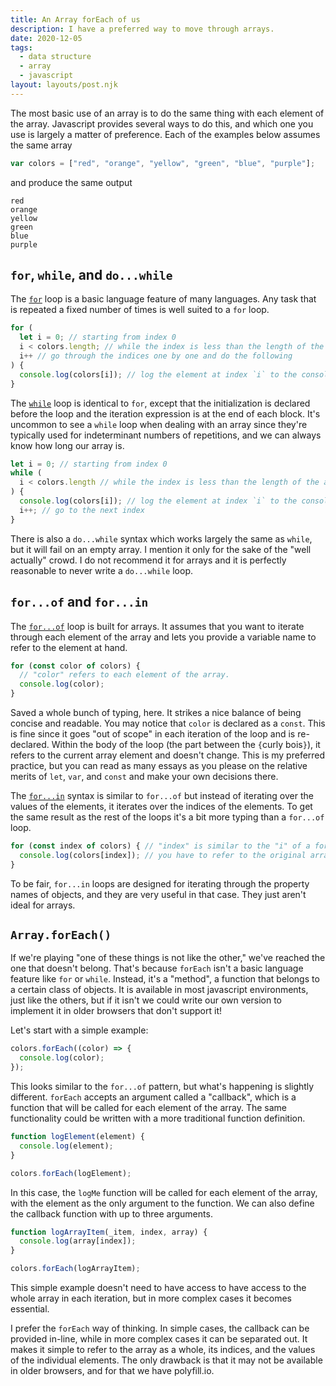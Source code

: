 ```yaml
---
title: An Array forEach of us
description: I have a preferred way to move through arrays.
date: 2020-12-05
tags:
  - data structure
  - array
  - javascript
layout: layouts/post.njk
---
```


The most basic use of an array is to do the same thing with each element of the array. Javascript provides several ways to do this, and which one you use is largely a matter of preference. Each of the examples below assumes the same array

```javascript
var colors = ["red", "orange", "yellow", "green", "blue", "purple"];
```

and produce the same output

```text
red
orange
yellow
green
blue
purple
```

## `for`, `while`, and `do...while`

The [`for`](https://developer.mozilla.org/en-US/docs/Web/JavaScript/Reference/Statements/for) loop is a basic language feature of many languages. Any task that is repeated a fixed number of times is well suited to a `for` loop.

```javascript
for (
  let i = 0; // starting from index 0
  i < colors.length; // while the index is less than the length of the array
  i++ // go through the indices one by one and do the following
) {
  console.log(colors[i]); // log the element at index `i` to the console
}
```

The [`while`](https://developer.mozilla.org/en-US/docs/Web/JavaScript/Reference/Statements/while) loop is identical to `for`, except that the initialization is declared before the loop and the iteration expression is at the end of each block. It's uncommon to see a `while` loop when dealing with an array since they're typically used for indeterminant numbers of repetitions, and we can always know how long our array is.

```javascript
let i = 0; // starting from index 0
while (
  i < colors.length // while the index is less than the length of the array
) {
  console.log(colors[i]); // log the element at index `i` to the console
  i++; // go to the next index
}
```

There is also a `do...while` syntax which works largely the same as `while`, but it will fail on an empty array. I mention it only for the sake of the "well actually" crowd. I do not recommend it for arrays and it is perfectly reasonable to never write a `do...while` loop.

## `for...of` and `for...in`

The [`for...of`](https://developer.mozilla.org/en-US/docs/Web/JavaScript/Reference/Statements/for...of) loop is built for arrays. It assumes that you want to iterate through each element of the array and lets you provide a variable name to refer to the element at hand.

```javascript
for (const color of colors) {
  // "color" refers to each element of the array.
  console.log(color);
}
```

Saved a whole bunch of typing, here. It strikes a nice balance of being concise and readable. You may notice that `color` is declared as a `const`. This is fine since it goes "out of scope" in each iteration of the loop and is re-declared. Within the body of the loop (the part between the `{`curly bois`}`), it refers to the current array element and doesn't change. This is my preferred practice, but you can read as many essays as you please on the relative merits of `let`, `var`, and `const` and make your own decisions there.

The [`for...in`](https://developer.mozilla.org/en-US/docs/Web/JavaScript/Reference/Statements/for...in) syntax is similar to `for...of` but instead of iterating over the values of the elements, it iterates over the indices of the elements. To get the same result as the rest of the loops it's a bit more typing than a `for...of` loop.

```javascript
for (const index of colors) { // "index" is similar to the "i" of a for loop
  console.log(colors[index]); // you have to refer to the original array
}
```

To be fair, `for...in` loops are designed for iterating through the property names of objects, and they are very useful in that case. They just aren't ideal for arrays.

## `Array.forEach()`

If we're playing "one of these things is not like the other," we've reached the one that doesn't belong. That's because `forEach` isn't a basic language feature like `for` or `while`. Instead, it's a "method", a function that belongs to a certain class of objects. It is available in most javascript environments, just like the others, but if it isn't we could write our own version to implement it in older browsers that don't support it!

Let's start with a simple example:

```javascript
colors.forEach((color) => {
  console.log(color);
});
```

This looks similar to the `for...of` pattern, but what's happening is slightly different. `forEach` accepts an argument called a "callback", which is a function that will be called for each element of the array. The same functionality could be written with a more traditional function definition.

```javascript
function logElement(element) {
  console.log(element);
}

colors.forEach(logElement);
```

In this case, the `logMe` function will be called for each element of the array, with the element as the only argument to the function. We can also define the callback function with up to three arguments.

```javascript
function logArrayItem(_item, index, array) {
  console.log(array[index]);
}

colors.forEach(logArrayItem);
```

This simple example doesn't need to have access to have access to the whole array in each iteration, but in more complex cases it becomes essential.

I prefer the `forEach` way of thinking. In simple cases, the callback can be provided in-line, while in more complex cases it can be separated out. It makes it simple to refer to the array as a whole, its indices, and the values of the individual elements. The only drawback is that it may not be available in older browsers, and for that we have polyfill.io.
